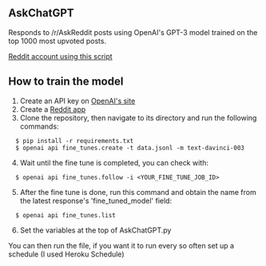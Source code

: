## AskChatGPT
Responds to /r/AskReddit posts using OpenAI's GPT-3 model trained on the top 1000 most upvoted posts.

[Reddit account using this script](https://www.reddit.com/u/OrganRobber)

## How to train the model
1. Create an API key on [OpenAI's site](https://platform.openai.com/account/api-keys)
2. Create a [Reddit app](https://www.reddit.com/prefs/apps)
3. Clone the repository, then navigate to its directory and run the following commands:
```
  $ pip install -r requirements.txt
  $ openai api fine_tunes.create -t data.jsonl -m text-davinci-003
```
4. Wait until the fine tune is completed, you can check with:
```
  $ openai api fine_tunes.follow -i <YOUR_FINE_TUNE_JOB_ID>
```
5. After the fine tune is done, run this command and obtain the name from the latest response's 'fine_tuned_model' field:
```
  $ openai api fine_tunes.list
```
6. Set the variables at the top of AskChatGPT.py

You can then run the file, if you want it to run every so often set up a schedule (I used Heroku Schedule)
